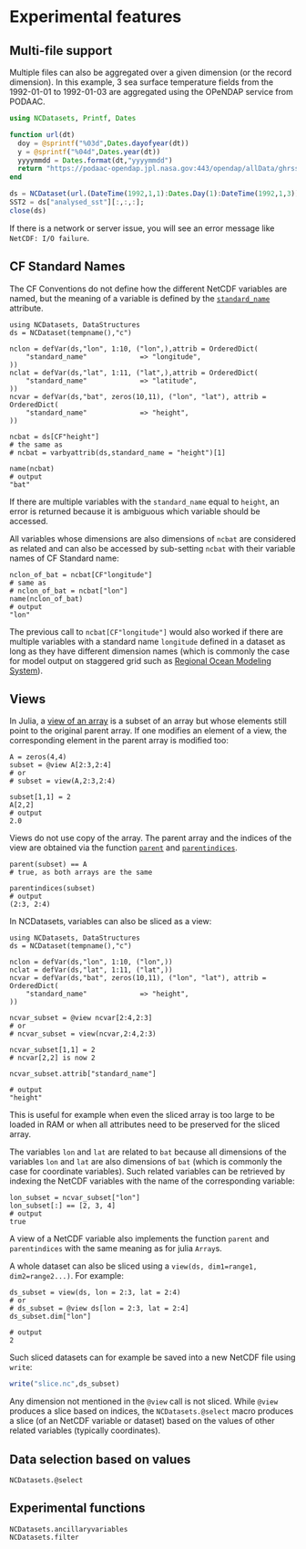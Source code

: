 # Experimental features

## Multi-file support

Multiple files can also be aggregated over a given dimension (or the record dimension). In this example, 3 sea surface temperature fields from the
1992-01-01 to 1992-01-03 are aggregated using the OPeNDAP service from PODAAC.

```julia
using NCDatasets, Printf, Dates

function url(dt)
  doy = @sprintf("%03d",Dates.dayofyear(dt))
  y = @sprintf("%04d",Dates.year(dt))
  yyyymmdd = Dates.format(dt,"yyyymmdd")
  return "https://podaac-opendap.jpl.nasa.gov:443/opendap/allData/ghrsst/data/GDS2/L4/GLOB/CMC/CMC0.2deg/v2/$y/$doy/$(yyyymmdd)120000-CMC-L4_GHRSST-SSTfnd-CMC0.2deg-GLOB-v02.0-fv02.0.nc"
end

ds = NCDataset(url.(DateTime(1992,1,1):Dates.Day(1):DateTime(1992,1,3)),aggdim = "time");
SST2 = ds["analysed_sst"][:,:,:];
close(ds)
```

If there is a network or server issue, you will see an error message like `NetCDF: I/O failure`.

## CF Standard Names

The CF Conventions do not define how the different NetCDF variables are named, but the meaning of a variable is defined by the [`standard_name`](https://cfconventions.org/standard-names.html) attribute.

```jldoctest mylabel
using NCDatasets, DataStructures
ds = NCDataset(tempname(),"c")

nclon = defVar(ds,"lon", 1:10, ("lon",),attrib = OrderedDict(
    "standard_name"             => "longitude",
))
nclat = defVar(ds,"lat", 1:11, ("lat",),attrib = OrderedDict(
    "standard_name"             => "latitude",
))
ncvar = defVar(ds,"bat", zeros(10,11), ("lon", "lat"), attrib = OrderedDict(
    "standard_name"             => "height",
))

ncbat = ds[CF"height"]
# the same as
# ncbat = varbyattrib(ds,standard_name = "height")[1]

name(ncbat)
# output
"bat"
```

If there are multiple variables with the `standard_name` equal to `height`, an error is returned because it is ambiguous which variable should be accessed.

All variables whose dimensions are also dimensions of `ncbat` are considered as related and can also be accessed by sub-setting `ncbat` with their variable names
of CF Standard name:

```jldoctest mylabel
nclon_of_bat = ncbat[CF"longitude"]
# same as
# nclon_of_bat = ncbat["lon"]
name(nclon_of_bat)
# output
"lon"
```

The previous call to `ncbat[CF"longitude"]` would also worked if there are multiple variables with a standard name `longitude` defined in a dataset as long as they have different dimension names (which is commonly the case for model output on staggered grid such as [Regional Ocean Modeling System](https://www.myroms.org/)).

## Views

In Julia, a [view of an array](https://docs.julialang.org/en/v1/base/arrays/#Views-(SubArrays-and-other-view-types)) is a subset of an array but whose elements still point to the original parent array. If one modifies an element of a view, the corresponding element in the parent array is modified too:

```jldoctest example_view_julia
A = zeros(4,4)
subset = @view A[2:3,2:4]
# or
# subset = view(A,2:3,2:4)

subset[1,1] = 2
A[2,2]
# output
2.0
```

Views do not use copy of the array. The parent array and the indices of the view are obtained via the function [`parent`](https://docs.julialang.org/en/v1/base/arrays/#Base.parent) and [`parentindices`](https://docs.julialang.org/en/v1/base/arrays/#Base.parentindices).

```jldoctest example_view_julia
parent(subset) == A
# true, as both arrays are the same

parentindices(subset)
# output
(2:3, 2:4)
```

In NCDatasets, variables can also be sliced as a view:


```jldoctest example_view_ncdatasets
using NCDatasets, DataStructures
ds = NCDataset(tempname(),"c")

nclon = defVar(ds,"lon", 1:10, ("lon",))
nclat = defVar(ds,"lat", 1:11, ("lat",))
ncvar = defVar(ds,"bat", zeros(10,11), ("lon", "lat"), attrib = OrderedDict(
    "standard_name"             => "height",
))

ncvar_subset = @view ncvar[2:4,2:3]
# or
# ncvar_subset = view(ncvar,2:4,2:3)

ncvar_subset[1,1] = 2
# ncvar[2,2] is now 2

ncvar_subset.attrib["standard_name"]

# output
"height"
```

This is useful for example when even the sliced array is too large to be loaded in RAM or when all attributes need to be preserved for the sliced array.

The variables `lon` and `lat` are related to `bat` because all dimensions of the variables `lon` and `lat` are also dimensions of `bat` (which is commonly the case for coordinate variables). Such related variables can be retrieved by indexing the NetCDF variables with the name of the corresponding variable:

```jldoctest example_view_ncdatasets
lon_subset = ncvar_subset["lon"]
lon_subset[:] == [2, 3, 4]
# output
true
```

A view of a NetCDF variable also implements the function `parent` and `parentindices` with the same meaning as for julia `Array`s.

A whole dataset can also be sliced using a `view(ds, dim1=range1, dim2=range2...)`. For example:

```jldoctest example_view_ncdatasets
ds_subset = view(ds, lon = 2:3, lat = 2:4)
# or
# ds_subset = @view ds[lon = 2:3, lat = 2:4]
ds_subset.dim["lon"]

# output
2
```

Such sliced datasets can for example be saved into a new NetCDF file using `write`:

```julia
write("slice.nc",ds_subset)
```

Any dimension not mentioned in the `@view` call is not sliced.
While `@view` produces a slice based on indices, the `NCDatasets.@select` macro produces a slice (of an NetCDF variable or dataset)
based on the values of other related variables (typically coordinates).

## Data selection based on values

```@docs
NCDatasets.@select
```


## Experimental functions

```@docs
NCDatasets.ancillaryvariables
NCDatasets.filter
```
